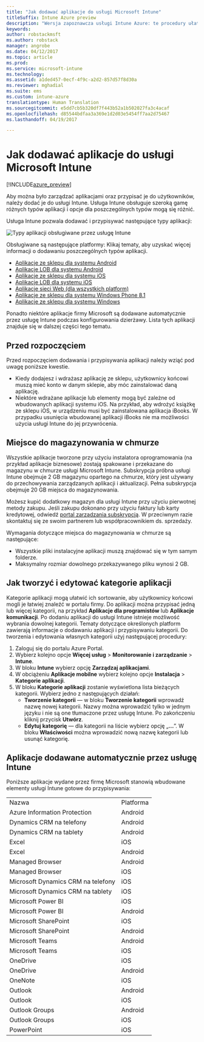 ```yaml
---
title: "Jak dodawać aplikacje do usługi Microsoft Intune"
titleSuffix: Intune Azure preview
description: "Wersja zapoznawcza usługi Intune Azure: te procedury ułatwiają przygotowanie aplikacji do usługi Intune do przypisania do użytkowników i urządzeń. "
keywords: 
author: robstackmsft
ms.author: robstack
manager: angrobe
ms.date: 04/12/2017
ms.topic: article
ms.prod: 
ms.service: microsoft-intune
ms.technology: 
ms.assetid: a1ded457-0ecf-4f9c-a2d2-857d57f8d30a
ms.reviewer: mghadial
ms.suite: ems
ms.custom: intune-azure
translationtype: Human Translation
ms.sourcegitcommit: e5dd7cb5b320df7f443b52a1b502027fa3c4acaf
ms.openlocfilehash: d85544bdfaa3a369e1d2d03e5454ff7aa2d75467
ms.lasthandoff: 04/19/2017

---
```


# <a name="how-to-add-an-app-to-microsoft-intune"></a>Jak dodawać aplikacje do usługi Microsoft Intune

[!INCLUDE[azure_preview](../includes/azure_preview.md)]

Aby można było zarządzać aplikacjami oraz przypisać je do użytkowników, należy dodać je do usługi Intune. Usługa Intune obsługuje szeroką gamę różnych typów aplikacji i opcje dla poszczególnych typów mogą się różnić.

Usługa Intune pozwala dodawać i przypisywać następujące typy aplikacji:

![Typy aplikacji obsługiwane przez usługę Intune](./media/app-types.png)

Obsługiwane są następujące platformy: Klikaj tematy, aby uzyskać więcej informacji o dodawaniu poszczególnych typów aplikacji.

- [Aplikacje ze sklepu dla systemu Android](/intune-azure/manage-apps/android-store-app)
- [Aplikacje LOB dla systemu Android](/intune-azure/manage-apps/android-lob-app)
- [Aplikacje ze sklepu dla systemu iOS](/intune-azure/manage-apps/ios-store-app)
- [Aplikacje LOB dla systemu iOS](/intune-azure/manage-apps/ios-lob-app)
- [Aplikacje sieci Web (dla wszystkich platform)](/intune-azure/manage-apps/web-app)
- [Aplikacje ze sklepu dla systemu Windows Phone 8.1](/intune-azure/manage-apps/windows-phone-8-1-store-app)
- [Aplikacje ze sklepu dla systemu Windows](/intune-azure/manage-apps/windows-store-app)

Ponadto niektóre aplikacje firmy Microsoft są dodawane automatycznie przez usługę Intune podczas konfigurowania dzierżawy. Lista tych aplikacji znajduje się w dalszej części tego tematu.

## <a name="before-you-start"></a>Przed rozpoczęciem

Przed rozpoczęciem dodawania i przypisywania aplikacji należy wziąć pod uwagę poniższe kwestie.

- Kiedy dodajesz i wdrażasz aplikację ze sklepu, użytkownicy końcowi muszą mieć konto w danym sklepie, aby móc zainstalować daną aplikację.
- Niektóre wdrażane aplikacje lub elementy mogą być zależne od wbudowanych aplikacji systemu iOS. Na przykład, aby wdrożyć książkę ze sklepu iOS, w urządzeniu musi być zainstalowana aplikacja iBooks. W przypadku usunięcia wbudowanej aplikacji iBooks nie ma możliwości użycia usługi Intune do jej przywrócenia.

## <a name="cloud-storage-space"></a>Miejsce do magazynowania w chmurze
Wszystkie aplikacje tworzone przy użyciu instalatora oprogramowania (na przykład aplikacje biznesowe) zostają spakowane i przekazane do magazynu w chmurze usługi Microsoft Intune. Subskrypcja próbna usługi Intune obejmuje 2 GB magazynu opartego na chmurze, który jest używany do przechowywania zarządzanych aplikacji i aktualizacji. Pełna subskrypcja obejmuje 20 GB miejsca do magazynowania.

Możesz kupić dodatkowy magazyn dla usługi Intune przy użyciu pierwotnej metody zakupu.  Jeśli zakupu dokonano przy użyciu faktury lub karty kredytowej, odwiedź [portal zarządzania subskrypcją](https://portal.office.com/adminportal/home?switchtomodern=true#/subscriptions).  W przeciwnym razie skontaktuj się ze swoim partnerem lub współpracownikiem ds. sprzedaży.

Wymagania dotyczące miejsca do magazynowania w chmurze są następujące:

-   Wszystkie pliki instalacyjne aplikacji muszą znajdować się w tym samym folderze.
-   Maksymalny rozmiar dowolnego przekazywanego pliku wynosi 2 GB.

## <a name="how-to-create-and-edit-categories-for-apps"></a>Jak tworzyć i edytować kategorie aplikacji

Kategorie aplikacji mogą ułatwić ich sortowanie, aby użytkownicy końcowi mogli je łatwiej znaleźć w portalu firmy. Do aplikacji można przypisać jedną lub więcej kategorii, na przykład **Aplikacje dla programistów** lub **Aplikacje komunikacji**.
Po dodaniu aplikacji do usługi Intune istnieje możliwość wybrania dowolnej kategorii. Tematy dotyczące określonych platform zawierają informacje o dodawaniu aplikacji i przypisywaniu kategorii. Do tworzenia i edytowania własnych kategorii użyj następującej procedury:

1. Zaloguj się do portalu Azure Portal.
2. Wybierz kolejno opcje **Więcej usług** > **Monitorowanie i zarządzanie** > **Intune**.
3. W bloku **Intune** wybierz opcję **Zarządzaj aplikacjami**.
4. W obciążeniu **Aplikacje mobilne** wybierz kolejno opcje **Instalacja** > **Kategorie aplikacji**.
5. W bloku **Kategorie aplikacji** zostanie wyświetlona lista bieżących kategorii. Wybierz jedno z następujących działań:
    - **Tworzenie kategorii** — w bloku **Tworzenie kategorii** wprowadź nazwę nowej kategorii. Nazwy można wprowadzić tylko w jednym języku i nie są one tłumaczone przez usługę Intune. Po zakończeniu kliknij przycisk **Utwórz**.
    - **Edytuj kategorię** — dla kategorii na liście wybierz opcję „**...**”. W bloku **Właściwości** można wprowadzić nową nazwę kategorii lub usunąć kategorię.


## <a name="apps-added-automatically-by-intune"></a>Aplikacje dodawane automatycznie przez usługę Intune

Poniższe aplikacje wydane przez firmę Microsoft stanowią wbudowane elementy usługi Intune gotowe do przypisywania:

|||
|-|-|
|Nazwa|Platforma|Typ aplikacji|
|Azure Information Protection|Android|Zarządzana aplikacja w sklepie dla systemu Android|
|Dynamics CRM na telefony|Android|Zarządzana aplikacja w sklepie dla systemu Android|
|Dynamics CRM na tablety|Android|Zarządzana aplikacja w sklepie dla systemu Android|
|Excel|iOS|Zarządzana aplikacja w sklepie dla systemu iOS|
|Excel|Android|Zarządzana aplikacja w sklepie dla systemu Android|
|Managed Browser|Android|Zarządzana aplikacja w sklepie dla systemu Android|
|Managed Browser|iOS|Zarządzana aplikacja w sklepie dla systemu iOS|
|Microsoft Dynamics CRM na telefony|iOS|Zarządzana aplikacja w sklepie dla systemu iOS|
|Microsoft Dynamics CRM na tablety|iOS|Zarządzana aplikacja w sklepie dla systemu iOS|
|Microsoft Power BI|iOS|Zarządzana aplikacja w sklepie dla systemu iOS|
|Microsoft Power BI|Android|Zarządzana aplikacja w sklepie dla systemu Android|
|Microsoft SharePoint|iOS|Zarządzana aplikacja w sklepie dla systemu iOS|
|Microsoft SharePoint|Android|Zarządzana aplikacja w sklepie dla systemu Android|
|Microsoft Teams|Android|Zarządzana aplikacja w sklepie dla systemu Android|
|Microsoft Teams|iOS|Zarządzana aplikacja w sklepie dla systemu iOS|
|OneDrive|iOS|Zarządzana aplikacja w sklepie dla systemu iOS|
|OneDrive|Android|Zarządzana aplikacja w sklepie dla systemu Android|
|OneNote|iOS|Zarządzana aplikacja w sklepie dla systemu iOS|
|Outlook|Android|Zarządzana aplikacja w sklepie dla systemu Android|
|Outlook|iOS|Zarządzana aplikacja w sklepie dla systemu iOS|
|Outlook Groups|Android|Zarządzana aplikacja w sklepie dla systemu Android|
|Outlook Groups|iOS|Zarządzana aplikacja w sklepie dla systemu iOS|
|PowerPoint|iOS|Zarządzana aplikacja w sklepie dla systemu iOS|

